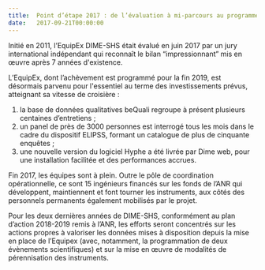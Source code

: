 ```yaml
---
title:  Point d’étape 2017 : de l’évaluation à mi-parcours au programme d’action final
date:   2017-09-21T00:00:00
---
```


Initié en 2011, l’EquipEx DIME-SHS était évalué en juin 2017 par un jury international indépendant qui reconnaît le bilan “impressionnant” mis en œuvre après 7 années d'existence.

L’EquipEx, dont l’achèvement est programmé pour la fin 2019, est désormais parvenu pour l'essentiel au terme des investissements prévus, atteignant sa vitesse de croisière :

1. la base de données qualitatives beQuali regroupe à présent plusieurs centaines d’entretiens ;
1. un panel de près de 3000 personnes est interrogé tous les mois dans le cadre du dispositif ELIPSS, formant un catalogue de plus de cinquante enquêtes ;
1. une nouvelle version du logiciel Hyphe a été livrée par Dime web, pour une installation facilitée et des performances accrues.

Fin 2017, les équipes sont à plein. Outre le pôle de coordination opérationnelle, ce sont 15 ingénieurs financés sur les fonds de l’ANR qui développent, maintiennent et font tourner les instruments, aux côtés des personnels permanents également mobilisés par le projet.

Pour les deux dernières années de DIME-SHS, conformément au plan d’action 2018-2019 remis à l’ANR, les efforts seront concentrés sur les actions propres à valoriser les données mises à disposition depuis la mise en place de l’Equipex (avec, notamment, la programmation de deux évènements scientifiques) et sur la mise en œuvre de modalités de pérennisation des instruments.
